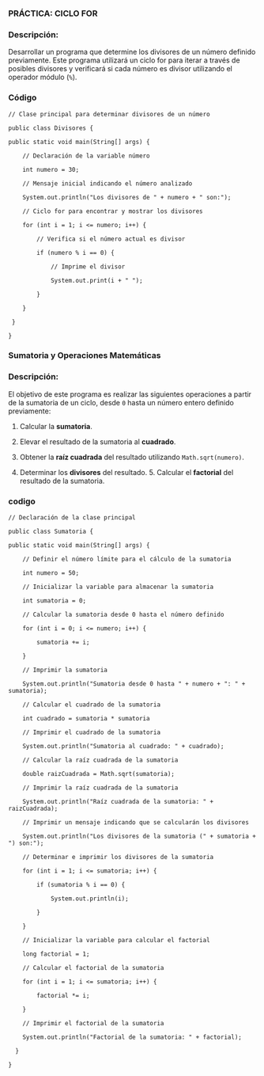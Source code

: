 ### PRÁCTICA: CICLO FOR
 
### Descripción:

Desarrollar un programa que determine los divisores de un número definido previamente. Este programa utilizará un ciclo for para iterar a través de posibles divisores y verificará si cada número es divisor utilizando el operador módulo (`%`).


### Código 

    // Clase principal para determinar divisores de un número

    public class Divisores {

    public static void main(String[] args) {

        // Declaración de la variable número

        int numero = 30;

        // Mensaje inicial indicando el número analizado

        System.out.println("Los divisores de " + numero + " son:");

        // Ciclo for para encontrar y mostrar los divisores

        for (int i = 1; i <= numero; i++) {

            // Verifica si el número actual es divisor

            if (numero % i == 0) {

                // Imprime el divisor

                System.out.print(i + " ");

            }

        }

     }

    }


### Sumatoria y Operaciones Matemáticas

### Descripción: 

El objetivo de este programa es realizar las siguientes operaciones a partir de la sumatoria de un ciclo, desde `0` hasta un número entero definido previamente:

1. Calcular la **sumatoria**. 

2. Elevar el resultado de la sumatoria al **cuadrado**. 

3. Obtener la **raíz cuadrada** del resultado utilizando `Math.sqrt(numero)`. 

4. Determinar los **divisores** del resultado. 5. Calcular el **factorial** del resultado de la sumatoria.
 
### codigo  

    // Declaración de la clase principal

    public class Sumatoria {

    public static void main(String[] args) {

        // Definir el número límite para el cálculo de la sumatoria

        int numero = 50;

        // Inicializar la variable para almacenar la sumatoria

        int sumatoria = 0;

        // Calcular la sumatoria desde 0 hasta el número definido

        for (int i = 0; i <= numero; i++) {

            sumatoria += i;

        }

        // Imprimir la sumatoria

        System.out.println("Sumatoria desde 0 hasta " + numero + ": " + sumatoria);

        // Calcular el cuadrado de la sumatoria

        int cuadrado = sumatoria * sumatoria

        // Imprimir el cuadrado de la sumatoria

        System.out.println("Sumatoria al cuadrado: " + cuadrado);

        // Calcular la raíz cuadrada de la sumatoria

        double raizCuadrada = Math.sqrt(sumatoria);

        // Imprimir la raíz cuadrada de la sumatoria

        System.out.println("Raíz cuadrada de la sumatoria: " + raizCuadrada);

        // Imprimir un mensaje indicando que se calcularán los divisores

        System.out.println("Los divisores de la sumatoria (" + sumatoria + ") son:");

        // Determinar e imprimir los divisores de la sumatoria

        for (int i = 1; i <= sumatoria; i++) {

            if (sumatoria % i == 0) {

                System.out.println(i);

            }

        }

        // Inicializar la variable para calcular el factorial

        long factorial = 1;

        // Calcular el factorial de la sumatoria

        for (int i = 1; i <= sumatoria; i++) {

            factorial *= i;

        }

        // Imprimir el factorial de la sumatoria

        System.out.println("Factorial de la sumatoria: " + factorial);

      }
 
    }

